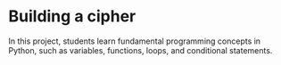 # Building a cipher 

In this project, students learn fundamental programming concepts in Python, such as variables, functions, loops, and conditional statements.
